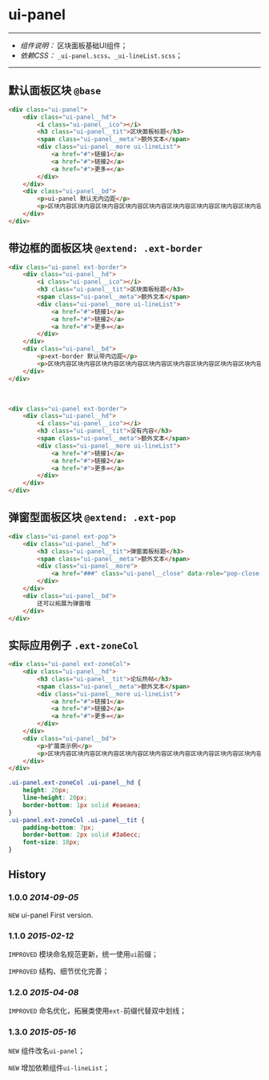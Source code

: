 # ui-panel

---

* *组件说明：* 区块面板基础UI组件；
* *依赖CSS：* `_ui-panel.scss`、`_ui-lineList.scss`；

---

## 默认面板区块 `@base`

````html
<div class="ui-panel">
    <div class="ui-panel__hd">
        <i class="ui-panel__ico"></i>
        <h3 class="ui-panel__tit">区块面板标题</h3>
        <span class="ui-panel__meta">额外文本</span>
        <div class="ui-panel__more ui-lineList">
            <a href="#">链接1</a>
            <a href="#">链接2</a>
            <a href="#">更多»</a>
        </div>
    </div>
    <div class="ui-panel__bd">
        <p>ui-panel 默认无内边距</p>
        <p>区块内容区块内容区块内容区块内容区块内容区块内容区块内容区块内容区块内容</p>
    </div>
</div>
````

## 带边框的面板区块 `@extend: .ext-border`

````html
<div class="ui-panel ext-border">
    <div class="ui-panel__hd">
        <i class="ui-panel__ico"></i>
        <h3 class="ui-panel__tit">区块面板标题</h3>
        <span class="ui-panel__meta">额外文本</span>
        <div class="ui-panel__more ui-lineList">
            <a href="#">链接1</a>
            <a href="#">链接2</a>
            <a href="#">更多»</a>
        </div>
    </div>
    <div class="ui-panel__bd">
        <p>ext-border 默认带内边距</p>
        <p>区块内容区块内容区块内容区块内容区块内容区块内容区块内容区块内容区块内容</p>
    </div>
</div>
````
<br/>

````html
<div class="ui-panel ext-border">
    <div class="ui-panel__hd">
        <i class="ui-panel__ico"></i>
        <h3 class="ui-panel__tit">没有内容</h3>
        <span class="ui-panel__meta">额外文本</span>
        <div class="ui-panel__more ui-lineList">
            <a href="#">链接1</a>
            <a href="#">链接2</a>
            <a href="#">更多»</a>
        </div>
    </div>
</div>
````

## 弹窗型面板区块 `@extend: .ext-pop`

````html
<div class="ui-panel ext-pop">
    <div class="ui-panel__hd">
        <h3 class="ui-panel__tit">弹窗面板标题</h3>
        <span class="ui-panel__meta">额外文本</span>
        <div class="ui-panel__more">
            <a href="###" class="ui-panel__close" data-role="pop-close-btn">&times;</a>
        </div>
    </div>
    <div class="ui-panel__bd">
        还可以拓展为弹窗哦
    </div>
</div>
````

## 实际应用例子 `.ext-zoneCol`

````html
<div class="ui-panel ext-zoneCol">
    <div class="ui-panel__hd">
        <h3 class="ui-panel__tit">论坛热帖</h3>
        <span class="ui-panel__meta">额外文本</span>
        <div class="ui-panel__more ui-lineList">
            <a href="#">链接1</a>
            <a href="#">链接2</a>
            <a href="#">更多»</a>
        </div>
    </div>
    <div class="ui-panel__bd">
        <p>扩展类示例</p>
        <p>区块内容区块内容区块内容区块内容区块内容区块内容区块内容区块内容区块内容</p>
    </div>
</div>
````

````css
.ui-panel.ext-zoneCol .ui-panel__hd {
    height: 20px;
    line-height: 20px;
    border-bottom: 1px solid #eaeaea;
}
.ui-panel.ext-zoneCol .ui-panel__tit {
    padding-bottom: 7px;
    border-bottom: 2px solid #3a6ecc;
    font-size: 18px;
}
````

## History

### 1.0.0 *2014-09-05*

`NEW` ui-panel First version.

### 1.1.0 *2015-02-12*

`IMPROVED` 模块命名规范更新，统一使用`ui`前缀；

`IMPROVED` 结构、细节优化完善；


### 1.2.0 *2015-04-08*

`IMPROVED` 命名优化，拓展类使用`ext-`前缀代替双中划线；

### 1.3.0 *2015-05-16*

`NEW` 组件改名`ui-panel`；

`NEW` 增加依赖组件`ui-lineList`；

